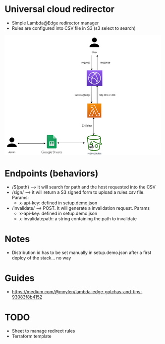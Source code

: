# Universal cloud redirector

* Simple Lambda@Edge redirector manager
* Rules are configured into CSV file in S3 (s3 select to search)

![](docs/cloud-redirect.png)

# Endpoints (behaviors)

* /${path} --> it will search for path and the host requested into the CSV
* /sign/ --> it will return a S3 signed form to upload a rules.csv file. Params:
    * x-api-key: defined in setup.demo.json
* /invalidate/ --> POST. It will generate a invalidation request. Params
    * x-api-key: defined in setup.demo.json
    * x-invalidatepath: a string containing the path to invalidate

# Notes

* Distribution id has to be set manually in setup.demo.json after a first deploy of the stack... no way

# Guides
- https://medium.com/@mnylen/lambda-edge-gotchas-and-tips-93083f8b4152

# TODO

- Sheet to manage redirect rules
- Terraform template